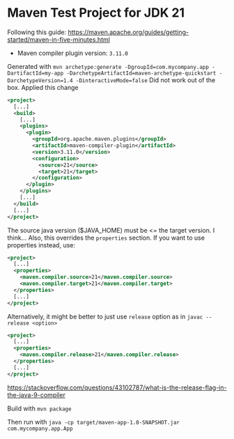 # Maven Test Project for JDK 21
Following this guide: https://maven.apache.org/guides/getting-started/maven-in-five-minutes.html

- Maven compiler plugin version: `3.11.0`

Generated with `mvn archetype:generate -DgroupId=com.mycompany.app -DartifactId=my-app -DarchetypeArtifactId=maven-archetype-quickstart -DarchetypeVersion=1.4 -DinteractiveMode=false`
Did not work out of the box. Applied this change
```xml
<project>
  [...]
  <build>
    [...]
    <plugins>
      <plugin>
        <groupId>org.apache.maven.plugins</groupId>
        <artifactId>maven-compiler-plugin</artifactId>
        <version>3.11.0</version>
        <configuration>
          <source>21</source>
          <target>21</target>
        </configuration>
      </plugin>
    </plugins>
    [...]
  </build>
  [...]
</project>
```
The source java version ($JAVA_HOME) must be <= the target version. I think...
Also, this overrides the `properties` section. If you want to use properties instead, use:
```xml
<project>
  [...]
  <properties>
    <maven.compiler.source>21</maven.compiler.source>
    <maven.compiler.target>21</maven.compiler.target>
  </properties>
  [...]
</project>
```
Alternatively, it might be better to just use `release` option as in `javac --release <option>`
```xml
<project>
  [...]
  <properties>
    <maven.compiler.release>21</maven.compiler.release>
  </properties>
  [...]
</project>
```
https://stackoverflow.com/questions/43102787/what-is-the-release-flag-in-the-java-9-compiler

Build with `mvn package`

Then run with `java -cp target/maven-app-1.0-SNAPSHOT.jar com.mycompany.app.App`
